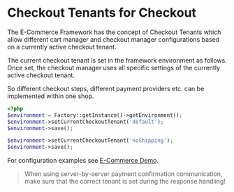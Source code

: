 # Checkout Tenants for Checkout
The E-Commerce Framework has the concept of Checkout Tenants which allow different cart manager and checkout manager 
configurations based on a currently active checkout tenant.
 
The current checkout tenant is set in the framework environment as follows. Once set, the checkout manager uses all 
specific settings of the currently active checkout tenant. 

So different checkout steps, different payment providers etc. can be implemented within one shop. 

```php
<?php
$environment = Factory::getInstance()->getEnvironment();
$environment->setCurrentCheckoutTenant('default');
$environment->save();

$environment->setCurrentCheckoutTenant('noShipping');
$environment->save();
```

For configuration examples see [E-Commerce Demo](https://github.com/pimcore/demo-ecommerce/blob/master/app/config/pimcore/EcommerceFrameworkConfig.php#L92). 

> When using server-by-server payment confirmation communication, make sure that the correct tenant is set during the 
> response handling! 
